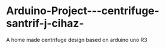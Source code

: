 # Arduino-Project---centrifuge-santrif-j-cihaz-
A home made centrifuge design based on arduino uno R3
